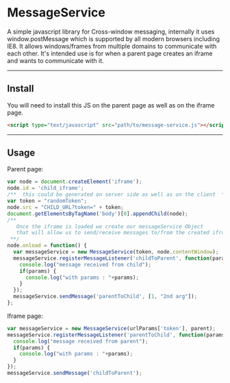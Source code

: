 MessageService
===================

A simple javascript library for Cross-window messaging, internally it uses window.postMessage which is supported by all modern browsers including IE8. It allows windows/frames from multiple domains to communicate with each other.
It's intended use is for when a parent page creates an iframe and wants to communicate with it.

----------
Install
-------------
You will need to install this JS on the parent page as well as on the iframe page.
```html
<script type="text/javascript" src="path/to/message-service.js"></script>
```
----------
Usage
-------------
Parent page:
```javascript
var node = document.createElement('iframe');
node.id = 'child_iframe';
/**  this could be generated on server side as well as on the client  **/
var token = "randomToken"; 
node.src = "CHILD_URL?token=" + token;
document.getElementsByTagName('body')[0].appendChild(node);
/**
   Once the iframe is loaded we create our messageService Object 
   that will allow us to send/receive messages to/from the created iframe
 **/
node.onload = function() {
  var messageService = new MessageService(token, node.contentWindow);
  messageService.registerMessageListener('childToParent', function(params) {
    console.log("message received from child");
	if(params) {
	  console.log("with params : "+params);
	}
  });
  messageService.sendMessage('parentToChild', [1, "2nd arg"]);
};
```

Iframe page:
```javascript
var messageService = new MessageService(urlParams['token'], parent);
messageService.registerMessageListener('parentToChild', function(params) {
  console.log("message received from parent");
  if(params) {
    console.log("with params : "+params);
  }
});
messageService.sendMessage('childToParent');
```